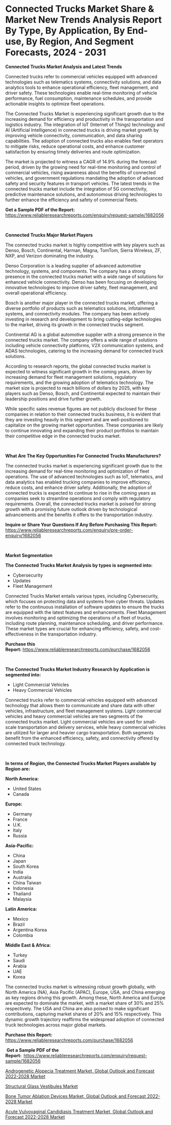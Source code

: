 <p><h1>Connected Trucks Market Share & Market New Trends Analysis Report By Type, By Application, By End-use, By Region, And Segment Forecasts, 2024 - 2031</h1></p><p><strong>Connected Trucks Market Analysis and Latest Trends</strong></p>
<p><p>Connected trucks refer to commercial vehicles equipped with advanced technologies such as telematics systems, connectivity solutions, and data analytics tools to enhance operational efficiency, fleet management, and driver safety. These technologies enable real-time monitoring of vehicle performance, fuel consumption, maintenance schedules, and provide actionable insights to optimize fleet operations.</p><p>The Connected Trucks Market is experiencing significant growth due to the increasing demand for efficiency and productivity in the transportation and logistics industry. The integration of IoT (Internet of Things) technology and AI (Artificial Intelligence) in connected trucks is driving market growth by improving vehicle connectivity, communication, and data sharing capabilities. The adoption of connected trucks also enables fleet operators to mitigate risks, reduce operational costs, and enhance customer satisfaction by ensuring timely deliveries and route optimization.</p><p>The market is projected to witness a CAGR of 14.9% during the forecast period, driven by the growing need for real-time monitoring and control of commercial vehicles, rising awareness about the benefits of connected vehicles, and government regulations mandating the adoption of advanced safety and security features in transport vehicles. The latest trends in the connected trucks market include the integration of 5G connectivity, predictive maintenance solutions, and autonomous driving technologies to further enhance the efficiency and safety of commercial fleets.</p></p>
<p><strong>Get a Sample PDF of the Report:&nbsp;</strong> <a href="https://www.reliableresearchreports.com/enquiry/request-sample/1682056">https://www.reliableresearchreports.com/enquiry/request-sample/1682056</a></p>
<p>&nbsp;</p>
<p><strong>Connected Trucks Major Market Players</strong></p>
<p><p>The connected trucks market is highly competitive with key players such as Denso, Bosch, Continental, Harman, Magna, TomTom, Sierra Wireless, ZF, NXP, and Verizon dominating the industry. </p><p>Denso Corporation is a leading supplier of advanced automotive technology, systems, and components. The company has a strong presence in the connected trucks market with a wide range of solutions for enhanced vehicle connectivity. Denso has been focusing on developing innovative technologies to improve driver safety, fleet management, and overall operational efficiency. </p><p>Bosch is another major player in the connected trucks market, offering a diverse portfolio of products such as telematics solutions, infotainment systems, and connectivity modules. The company has been actively investing in research and development to bring cutting-edge technologies to the market, driving its growth in the connected trucks segment.</p><p>Continental AG is a global automotive supplier with a strong presence in the connected trucks market. The company offers a wide range of solutions including vehicle connectivity platforms, V2X communication systems, and ADAS technologies, catering to the increasing demand for connected truck solutions.</p><p>According to research reports, the global connected trucks market is expected to witness significant growth in the coming years, driven by increasing demand for fleet management solutions, regulatory requirements, and the growing adoption of telematics technology. The market size is projected to reach billions of dollars by 2025, with key players such as Denso, Bosch, and Continental expected to maintain their leadership positions and drive further growth.</p><p>While specific sales revenue figures are not publicly disclosed for these companies in relation to their connected trucks business, it is evident that they are investing heavily in this segment and are well-positioned to capitalize on the growing market opportunities. These companies are likely to continue innovating and expanding their product portfolios to maintain their competitive edge in the connected trucks market.</p></p>
<p>&nbsp;</p>
<p><strong>What Are The Key Opportunities For Connected Trucks Manufacturers?</strong></p>
<p><p>The connected trucks market is experiencing significant growth due to the increasing demand for real-time monitoring and optimization of fleet operations. The use of advanced technologies such as IoT, telematics, and data analytics has enabled trucking companies to improve efficiency, reduce costs, and enhance driver safety. Additionally, the adoption of connected trucks is expected to continue to rise in the coming years as companies seek to streamline operations and comply with regulatory requirements. Overall, the connected trucks market is poised for strong growth with a promising future outlook driven by technological advancements and the benefits it offers to the transportation industry.</p></p>
<p><strong>Inquire or Share Your Questions If Any Before Purchasing This Report:</strong> <a href="https://www.reliableresearchreports.com/enquiry/pre-order-enquiry/1682056">https://www.reliableresearchreports.com/enquiry/pre-order-enquiry/1682056</a></p>
<p>&nbsp;</p>
<p><strong>Market Segmentation</strong></p>
<p><strong>The Connected Trucks Market Analysis by types is segmented into:</strong></p>
<p><ul><li>Cybersecurity</li><li>Updates</li><li>Fleet Management</li></ul></p>
<p><p>Connected Trucks Market entails various types, including Cybersecurity, which focuses on protecting data and systems from cyber threats. Updates refer to the continuous installation of software updates to ensure the trucks are equipped with the latest features and enhancements. Fleet Management involves monitoring and optimizing the operations of a fleet of trucks, including route planning, maintenance scheduling, and driver performance. These market types are crucial for enhancing efficiency, safety, and cost-effectiveness in the transportation industry.</p></p>
<p><strong>Purchase this Report:&nbsp;</strong><a href="https://www.reliableresearchreports.com/purchase/1682056">https://www.reliableresearchreports.com/purchase/1682056</a></p>
<p>&nbsp;</p>
<p><strong>The Connected Trucks Market Industry Research by Application is segmented into:</strong></p>
<p><ul><li>Light Commercial Vehicles</li><li>Heavy Commercial Vehicles</li></ul></p>
<p><p>Connected trucks refer to commercial vehicles equipped with advanced technology that allows them to communicate and share data with other vehicles, infrastructure, and fleet management systems. Light commercial vehicles and heavy commercial vehicles are two segments of the connected trucks market. Light commercial vehicles are used for small-scale transportation and delivery services, while heavy commercial vehicles are utilized for larger and heavier cargo transportation. Both segments benefit from the enhanced efficiency, safety, and connectivity offered by connected truck technology.</p></p>
<p>&nbsp;</p>
<p><strong>In terms of Region, the Connected Trucks Market Players available by Region are:</strong></p>
<p>
    <p> <strong> North America: </strong>
        <ul>
            <li>United States</li>
            <li>Canada</li>
        </ul>
        </p> 
    <p> <strong> Europe: </strong>
        <ul>
            <li>Germany</li>
            <li>France</li>
            <li>U.K.</li>
            <li>Italy</li>
            <li>Russia</li>
        </ul>
        </p> 
    <p> <strong> Asia-Pacific: </strong>
        <ul>
            <li>China</li>
            <li>Japan</li>
            <li>South Korea</li>
            <li>India</li>
            <li>Australia</li>
            <li>China Taiwan</li>
            <li>Indonesia</li>
            <li>Thailand</li>
            <li>Malaysia</li>
        </ul>
        </p> 
    <p> <strong> Latin America: </strong>
        <ul>
            <li>Mexico</li>
            <li>Brazil</li>
            <li>Argentina Korea</li>
            <li>Colombia</li>
        </ul>
        </p> 
    <p> <strong> Middle East & Africa: </strong>
        <ul>
            <li>Turkey</li>
            <li>Saudi</li>
            <li>Arabia</li>
            <li>UAE</li>
            <li>Korea</li>
        </ul>
    </p>
    </p>
<p><p>The connected trucks market is witnessing robust growth globally, with North America (NA), Asia Pacific (APAC), Europe, USA, and China emerging as key regions driving this growth. Among these, North America and Europe are expected to dominate the market, with a market share of 30% and 25% respectively. The USA and China are also poised to make significant contributions, capturing market shares of 20% and 15% respectively. This dynamic growth trajectory reaffirms the widespread adoption of connected truck technologies across major global markets.</p></p>
<p><strong>Purchase this Report: </strong><a href="https://www.reliableresearchreports.com/purchase/1682056">https://www.reliableresearchreports.com/purchase/1682056</a></p>
<p>&nbsp;<strong>Get a Sample PDF of the Report:&nbsp;&nbsp;</strong><a href="https://www.reliableresearchreports.com/enquiry/request-sample/1682056">https://www.reliableresearchreports.com/enquiry/request-sample/1682056</a></p>
<p><strong></strong></p>
<p><p><a href="https://view.publitas.com/reportprime-1/androgenetic-alopecia-treatment-market-global-outlook-and-forecast-2022-2028-market-insights-market-players-and-forecast-till-2030/">Androgenetic Alopecia Treatment Market, Global Outlook and Forecast 2022-2028 Market</a></p><p><a href="https://natural-crush-b99.notion.site/Insights-into-Structural-Glass-Vestibules-Market-Size-Analysing-Market-Share-Trends-and-Growth-fr-0149bea1b90744b1bd3a9e722cfeb74d">Structural Glass Vestibules Market</a></p><p><a href="https://view.publitas.com/reportprime-1/bone-tumor-ablation-devices-market-global-outlook-and-forecast-2022-2028-market-size-market-share-and-global-market-analysis-report-2023-2030/">Bone Tumor Ablation Devices Market, Global Outlook and Forecast 2022-2028 Market</a></p><p><a href="https://view.publitas.com/reportprime-1/acute-vulvovaginal-candidiasis-treatment-market-global-outlook-and-forecast-2022-2028-market-research-report-unlocks-analysis-on-the-market-financial-status-market-size-and-market-revenue-upto-2030/">Acute Vulvovaginal Candidiasis Treatment Market, Global Outlook and Forecast 2022-2028 Market</a></p></p>